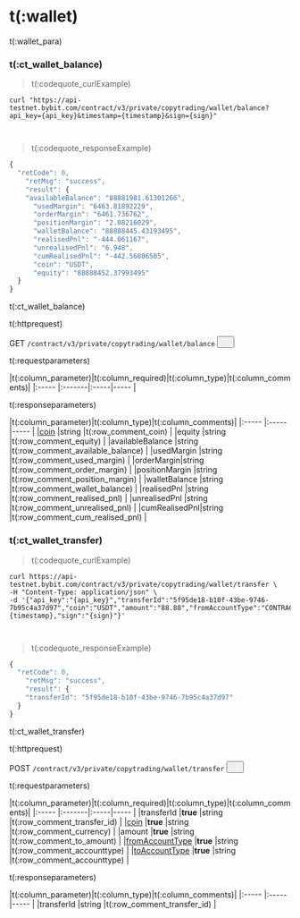 # t(:wallet)
t(:wallet_para)


### t(:ct_wallet_balance)
> t(:codequote_curlExample)

```console
curl "https://api-testnet.bybit.com/contract/v3/private/copytrading/wallet/balance?api_key={api_key}&timestamp={timestamp}&sign={sign}"
```

```python--old

```

```python--pybit

```

> t(:codequote_responseExample)

```javascript
{
  "retCode": 0,
    "retMsg": "success",
    "result": {
    "availableBalance": "88881981.61301266",
      "usedMargin": "6463.81892229",
      "orderMargin": "6461.736762",
      "positionMargin": "2.08216029",
      "walletBalance": "88888445.43193495",
      "realisedPnl": "-444.061167",
      "unrealisedPnl": "6.948",
      "cumRealisedPnl": "-442.56806505",
      "coin": "USDT",
      "equity": "88888452.37993495"
  }
}
```

t(:ct_wallet_balance)


<p class="fake_header">t(:httprequest)</p>
GET
<code><span id=vpwBalance>/contract/v3/private/copytrading/wallet/balance</span></code>
<button class="clipboard_button" data-clipboard-action="copy" data-clipboard-target="#vpwBalance"><img src="/images/copy_to_clipboard.png" height=15 width=15></img></button>

<p class="fake_header">t(:requestparameters)</p>
|t(:column_parameter)|t(:column_required)|t(:column_type)|t(:column_comments)|
|:----- |:-------|:-----|----- |



<p class="fake_header">t(:responseparameters)</p>
|t(:column_parameter)|t(:column_type)|t(:column_comments)|
|:----- |:-----|----- |
|<a href="#currency-currency-coin">coin</a>  |string |t(:row_comment_coin) |
|equity |string |t(:row_comment_equity)  |
|availableBalance |string |t(:row_comment_available_balance)  |
|usedMargin |string |t(:row_comment_used_margin)    |
|orderMargin|string |t(:row_comment_order_margin)    |
|positionMargin |string |t(:row_comment_position_margin)  |
|walletBalance |string |t(:row_comment_wallet_balance)  |
|realisedPnl |string |t(:row_comment_realised_pnl)  |
|unrealisedPnl |string |t(:row_comment_unrealised_pnl)  |
|cumRealisedPnl|string |t(:row_comment_cum_realised_pnl)  |



### t(:ct_wallet_transfer)
> t(:codequote_curlExample)

```console
curl https://api-testnet.bybit.com/contract/v3/private/copytrading/wallet/transfer \
-H "Content-Type: application/json" \
-d '{"api_key":"{api_key}","transferId":"5f95de18-b10f-43be-9746-7b95c4a37d97","coin":"USDT","amount":"88.88","fromAccountType":"CONTRACT","toAccountType":"COPYTRADING","timestamp":{timestamp},"sign":"{sign}"}'

```

```python--old

```

```python--pybit

```

> t(:codequote_responseExample)

```javascript
{
  "retCode": 0,
    "retMsg": "success",
    "result": {
    "transferId": "5f95de18-b10f-43be-9746-7b95c4a37d97"
  }
}
```

t(:ct_wallet_transfer)



<p class="fake_header">t(:httprequest)</p>
POST
<code><span id=oawwListNew>/contract/v3/private/copytrading/wallet/transfer</span></code>
<button class="clipboard_button" data-clipboard-action="copy" data-clipboard-target="#oawwListNew"><img src="/images/copy_to_clipboard.png" height=15 width=15></img></button>

<p class="fake_header">t(:requestparameters)</p>
|t(:column_parameter)|t(:column_required)|t(:column_type)|t(:column_comments)|
|:----- |:-------|:-----|----- |
|transferId |<b>true</b> |string |t(:row_comment_transfer_id) |
|<a href="#currency-currency-coin">coin</a> |<b>true</b> |string |t(:row_comment_currency) |
|amount |<b>true</b> |string |t(:row_comment_to_amount) |
|<a href="#account-type-from_account_type-to_account_type">fromAccountType</a> |<b>true</b> |string |t(:row_comment_accounttype) |
|<a href="#account-type-from_account_type-to_account_type">toAccountType</a> |<b>true</b> |string |t(:row_comment_accounttype) |

<p class="fake_header">t(:responseparameters)</p>
|t(:column_parameter)|t(:column_type)|t(:column_comments)|
|:----- |:-----|----- |
|transferId |string |t(:row_comment_transfer_id) |


